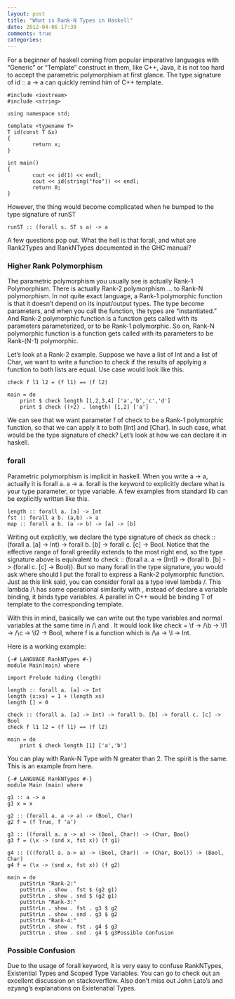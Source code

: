 ```yaml
---
layout: post
title: "What is Rank-N Types in Haskell"
date: 2012-04-06 17:30
comments: true
categories: 
---
```

For a beginner of haskell coming from popular imperative languages with “Generic” or “Template” construct in them, like C++, Java, it is not too hard to accept the parametric polymorphism at first glance. The type signature of id :: a -> a can quickly remind him of C++ template.

```
#include <iostream>
#include <string>

using namespace std;

template <typename T>
T id(const T &x)
{
        return x; 
}

int main()
{
        cout << id(1) << endl;
        cout << id(string("foo")) << endl;
        return 0;
}
```

However, the thing would become complicated when he bumped to the type signature of runST

```
runST :: (forall s. ST s a) -> a
```

A few questions pop out. What the hell is that forall, and what are Rank2Types and RankNTypes documented in the GHC manual?

### Higher Rank Polymorphism
The parametric polymorphism you usually see is actually Rank-1 Polymorphism. There is actually Rank-2 polymorphism … to Rank-N polymorphism. In not quite exact language, a Rank-1 polymorphic function is that it doesn’t depend on its input/output types. The type become parameters, and when you call the function, the types are “instantiated.” And Rank-2 polymorphic function is a function gets called with its parameters parameterized, or to be Rank-1 polymorphic. So on, Rank-N polymorphic function is a function gets called with its parameters to be Rank-(N-1) polymorphic.

Let’s look at a Rank-2 example. Suppose we have a list of Int and a list of Char, we want to write a function to check if the results of applying a function to both lists are equal. Use case would look like this.

```
check f l1 l2 = (f l1) == (f l2)

main = do
    print $ check length [1,2,3,4] ['a','b','c','d']
    print $ check ((+2) . length) [1,2] ['a']
```

We can see that we want parameter f of check to be a Rank-1 polymorphic function, so that we can apply it to both [Int] and [Char]. In such case, what would be the type signature of check? Let’s look at how we can declare it in haskell.

### forall
Parametric polymorphism is implicit in haskell. When you write a -> a, actually it is forall a. a -> a. forall is the keyword to explicitly declare what is your type parameter, or type variable. A few examples from standard lib can be explicitly written like this.

```
length :: forall a. [a] -> Int
fst :: forall a b. (a,b) -> a
map :: forall a b. (a -> b) -> [a] -> [b]
```

Writing out explicitly, we declare the type signature of check as check :: (forall a. [a] -> Int) -> forall b. [b] -> forall c. [c] -> Bool. Notice that the effective range of forall greedily extends to the most right end, so the type signature above is equivalent to check :: (forall a. a -> [Int]) -> (forall b. [b] -> (forall c. [c] -> Bool)). But so many forall in the type signature, you would ask where should I put the forall to express a Rank-2 polymorphic function. Just as this link said, you can consider forall as a type level lambda /\. This lambda /\ has some operational similarity with \, instead of declare a variable binding, it binds type variables. A parallel in C++ would be binding T of template <typename T> to the corresponding template.

With this in mind, basically we can write out the type variables and normal variables at the same time in /\ and \. It would look like check = \f -> /\b -> \l1 -> /\c -> \l2 -> Bool, where f is a function which is /\a -> \l -> Int.

Here is a working example:

```
{-# LANGUAGE RankNTypes #-}
module Main(main) where

import Prelude hiding (length)

length :: forall a. [a] -> Int 
length (x:xs) = 1 + (length xs)
length [] = 0

check :: (forall a. [a] -> Int) -> forall b. [b] -> forall c. [c] -> Bool
check f l1 l2 = (f l1) == (f l2)

main = do
    print $ check length [1] ['a','b']
```

You can play with Rank-N Type with N greater than 2. The spirit is the same. This is an example from here.

```
{-# LANGUAGE RankNTypes #-}
module Main (main) where

g1 :: a -> a 
g1 x = x

g2 :: (forall a. a -> a) -> (Bool, Char)
g2 f = (f True, f 'a')

g3 :: ((forall a. a -> a) -> (Bool, Char)) -> (Char, Bool)
g3 f = (\x -> (snd x, fst x)) (f g1)

g4 :: (((forall a. a-> a) -> (Bool, Char)) -> (Char, Bool)) -> (Bool, Char)
g4 f = (\x -> (snd x, fst x)) (f g2)

main = do
    putStrLn "Rank-2:"
    putStrLn . show . fst $ (g2 g1)
    putStrLn . show . snd $ (g2 g1)
    putStrLn "Rank-3:"
    putStrLn . show . fst . g3 $ g2
    putStrLn . show . snd . g3 $ g2
    putStrLn "Rank-4:"
    putStrLn . show . fst . g4 $ g3
    putStrLn . show . snd . g4 $ g3Possible Confusion
```

### Possible Confusion
Due to the usage of forall keyword, it is very easy to confuse RankNTypes, Existential Types and Scoped Type Variables. You can go to check out an excellent discussion on stackoverflow. Also don’t miss out John Lato’s and ezyang’s explanations on Existenatial Types.
